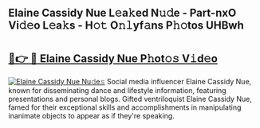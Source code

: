 ## Elaine Cassidy Nue L𝚎a𝚔ed N𝚞𝚍e - Part-nxO Vi𝚍𝚎o L𝚎a𝚔s - H𝚘𝚝 O𝚗𝚕yf𝚊ns P𝚑𝚘tos UHBwh

# <h2><a href="http://kf2mbio.oniu.top/?m=Elaine+Cassidy+Nue">🔗👉 🔴 Elaine Cassidy Nue P𝚑ot𝚘𝚜 V𝚒d𝚎o</a></h2>

[![Elaine Cassidy Nue Nu𝚍e𝚜](https://i.imgur.com/0qMVB7G.gif)](http://kf2mbio.oniu.top/?m=Elaine+Cassidy+Nue)
Social media influencer Elaine Cassidy Nue, known for disseminating dance and lifestyle information, featuring presentations and personal blogs. Gifted ventriloquist Elaine Cassidy Nue, famed for their exceptional skills and accomplishments in manipulating inanimate objects to appear as if they're speaking.  
